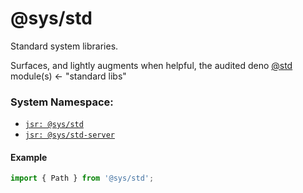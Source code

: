 # @sys/std
Standard system libraries.

Surfaces, and lightly augments when helpful, the audited deno [@std](https://jsr.io/@std) module(s) ← "standard libs"

### System Namespace:

- [`jsr: @sys/std`](https://jsr.io/@sys/std)
- [`jsr: @sys/std-server`](https://jsr.io/@sys/std-server)


#### Example

```ts
import { Path } from '@sys/std';
```


